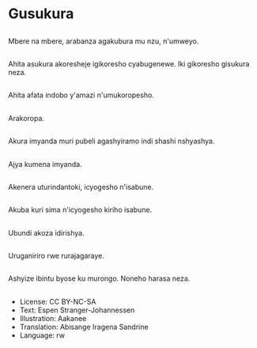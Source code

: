 # Gusukura

##
Mbere na mbere, arabanza agakubura mu nzu, n'umweyo.

##
Ahita asukura akoresheje igikoresho cyabugenewe. Iki gikoresho gisukura neza.

##
Ahita afata indobo y'amazi n'umukoropesho.

##
Arakoropa.

##
Akura imyanda muri pubeli agashyiramo indi shashi nshyashya.

##
Ajya kumena imyanda.

##
Akenera uturindantoki, icyogesho n'isabune.

##
Akuba kuri sima n'icyogesho kiriho isabune.

##
Ubundi akoza idirishya.

##
Uruganiriro rwe rurajagaraye.

##
Ashyize ibintu byose ku murongo. Noneho harasa neza.

##
* License: CC BY-NC-SA
* Text: Espen Stranger-Johannessen
* Illustration: Aakanee
* Translation: Abisange Iragena Sandrine
* Language: rw
